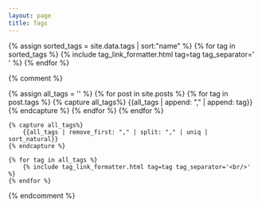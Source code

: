 ```yaml
---
layout: page
title: Tags
---
```


<div>
  {% assign sorted_tags = site.data.tags | sort:"name" %}
  {% for tag in sorted_tags %}
    {% include tag_link_formatter.html tag=tag tag_separator='<br />' %}
  {% endfor %}
</div>


{% comment %}
<div>
    {% assign all_tags = '' %}
    {% for post in site.posts %}
        {% for tag in post.tags %}
            {% capture all_tags%} {{all_tags | append: "," | append: tag}}
            {% endcapture %}
        {% endfor %}
    {% endfor %}

    {% capture all_tags%}
        {{all_tags | remove_first: "," | split: "," | uniq | sort_natural}}
    {% endcapture %}

    {% for tag in all_tags %}
        {% include tag_link_formatter.html tag=tag tag_separator='<br/>' %}
    {% endfor %}
</div>
{% endcomment %}